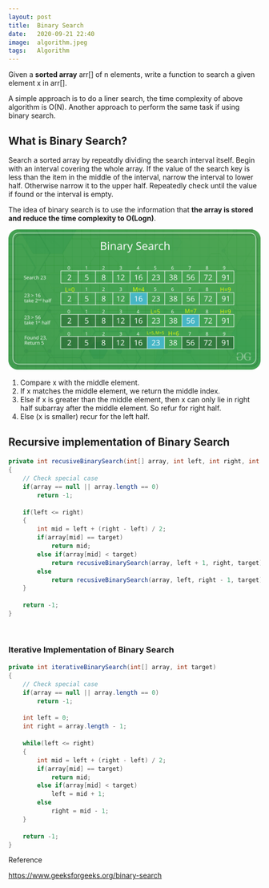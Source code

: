```yaml
---
layout: post
title:  Binary Search
date:   2020-09-21 22:40
image:  algorithm.jpeg
tags:   Algorithm
---
```


Given a **sorted array** arr[] of n elements, write a function to search a given element x in arr[].

A simple approach is to do a liner search, the time complexity of above algorithm is O(N). Another approach to perform the same task if using binary search.

## What is Binary Search?

Search a sorted array by repeatdly dividing the search interval itself. Begin with an interval covering the whole array. If the value of the search key is less than the item in the middle of the interval, narrow the interval to lower half. Otherwise narrow it to the upper half. Repeatedly check until the value if found or the interval is empty.

The idea of binary search is to use the information that **the array is stored and reduce the time complexity to O(Logn)**.

![binarysearch](/images/algorithm/binary_search.png)

1. Compare x with the middle element.
2. If x matches the middle element, we return the middle index.
3. Else if x is greater than the middle element, then x can only lie in right half subarray after the middle element. So refur for right half.
4. Else (x is smaller) recur for the left half.

## Recursive implementation of Binary Search

```java
private int recusiveBinarySearch(int[] array, int left, int right, int target)
{
    // Check special case
    if(array == null || array.length == 0)
        return -1;

    if(left <= right)
    {
        int mid = left + (right - left) / 2;
        if(array[mid] == target)
            return mid;
        else if(array[mid] < target)
            return recusiveBinarySearch(array, left + 1, right, target);
        else
            return recusiveBinarySearch(array, left, right - 1, target);
    }

    return -1;
}
```


<!-- Line breaks -->
<br />

### Iterative Implementation of Binary Search

```java
private int iterativeBinarySearch(int[] array, int target)
{
    // Check special case
    if(array == null || array.length == 0)
        return -1;

    int left = 0;
    int right = array.length - 1;

    while(left <= right)
    {
        int mid = left + (right - left) / 2;
        if(array[mid] == target)
            return mid;
        else if(array[mid] < target)
            left = mid + 1;
        else
            right = mid - 1;
    }

    return -1;
}
```

Reference

<https://www.geeksforgeeks.org/binary-search>